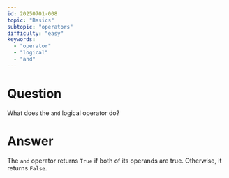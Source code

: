 ```yaml
---
id: 20250701-008
topic: "Basics"
subtopic: "operators"
difficulty: "easy"
keywords:
  - "operator"
  - "logical"
  - "and"
---
```


# Question

What does the `and` logical operator do?

# Answer

The `and` operator returns `True` if both of its operands are true. Otherwise, it returns `False`.
